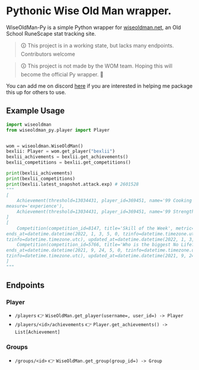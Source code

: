# Pythonic Wise Old Man wrapper.

WiseOldMan-Py is a simple Python wrapper for [wiseoldman.net](https://wiseoldman.net/), an Old School RuneScape stat tracking site.

> 🛈 This project is in a working state, but lacks many endpoints. Contributors welcome

> 🛈 This project is not made by the WOM team. Hoping this will become the official Py wrapper. 🤞 

You can add me on discord [here](https://discordapp.com/users/177131156028784640) if you are interested in helping me package this up for others to use.

## Example Usage

```python
import wiseoldman
from wiseoldman_py.player import Player


wom = wiseoldman.WiseOldMan()
bexlii: Player = wom.get_player("bexlii")
bexlii_achivements = bexlii.get_achievements()
bexlii_competitions = bexlii.get_competitions()

print(bexlii_achivements)
print(bexlii_competitions)
print(bexlii.latest_snapshot.attack.exp) # 2601528
"""
[
    Achievement(threshold=13034431, player_id=369451, name='99 Cooking', metric='cooking', created_at=datetime.datetime(1970, 1, 1, 0, 0, tzinfo=datetime.timezone.utc), 
measure='experience'),
    Achievement(threshold=13034431, player_id=369451, name='99 Strength', metric='strength', created_at=datetime.datetime(2021, 12, 6, 22, 41, 6, 396000, tzinfo=datetime.timezone.utc),measure='experience')
]
[
    Competition(competition_id=8147, title='Skill of the Week', metric='mining', score=0, starts_at=datetime.datetime(2021, 12, 27, 5, 0, tzinfo=datetime.timezone.utc),
ends_at=datetime.datetime(2022, 1, 3, 5, 0, tzinfo=datetime.timezone.utc), competition_type='classic', group_id=None, created_at=datetime.datetime(2021, 12, 26, 14, 6, 3, 760000,      
tzinfo=datetime.timezone.utc), updated_at=datetime.datetime(2022, 1, 3, 6, 0, 1, 736000, tzinfo=datetime.timezone.utc), duration='1 week', participant_count=16),
    Competition(competition_id=5766, title='Who is the biggest No Life?', metric='overall', score=0, starts_at=datetime.datetime(2021, 9, 17, 5, 0, tzinfo=datetime.timezone.utc),      
ends_at=datetime.datetime(2021, 9, 24, 5, 0, tzinfo=datetime.timezone.utc), competition_type='classic', group_id=None, created_at=datetime.datetime(2021, 9, 14, 1, 44, 6, 323000,      
tzinfo=datetime.timezone.utc), updated_at=datetime.datetime(2021, 9, 24, 6, 0, 0, 589000, tzinfo=datetime.timezone.utc), duration='1 week', participant_count=71)
]
"""
```
## Endpoints

### Player
- `/players` 👉 `WiseOldMan.get_player(username=, user_id=) -> Player`
- `/players/<id>/achievements` 👉 `Player.get_achievements() -> List[Achievement]`

### Groups
- `/groups/<id>` 👉 `WiseOldMan.get_group(group_id=) -> Group`
